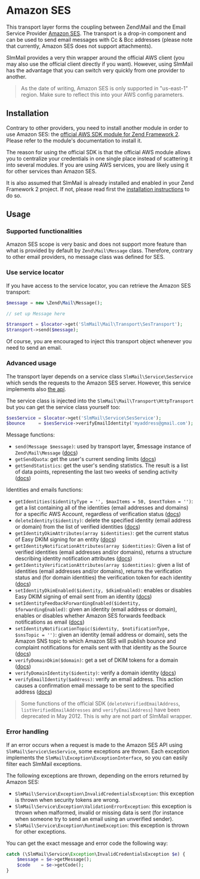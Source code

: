 Amazon SES
==========

This transport layer forms the coupling between Zend\Mail and the Email Service Provider [Amazon SES](http://aws.amazon.com/ses/).
The transport is a drop-in component and can be used to send email messages with Cc & Bcc addresses (please note that
currently, Amazon SES does not support attachments).

SlmMail provides a very thin wrapper around the official AWS client (you may also use the official client directly
if you want). However, using SlmMail has the advantage that you can switch very quickly from one provider to another.

> As the date of writing, Amazon SES is only supported in "us-east-1" region. Make sure to reflect this into your AWS
config parameters.

Installation
------------

Contrary to other providers, you need to install another module in order to use Amazon SES: the [official AWS SDK
module for Zend Framework 2](https://github.com/aws/aws-sdk-php-zf2). Please refer to the module's documentation to
install it.

The reason for using the official SDK is that the official AWS module allows you to centralize your credentials in
one single place instead of scattering it into several modules. If you are using AWS services, you are likely using
it for other services than Amazon SES.

It is also assumed that SlmMail is already installed and enabled in your Zend Framework 2 project. If not, please read first the [installation instructions](../README.md) to do so.

Usage
-----

### Supported functionalities

Amazon SES scope is very basic and does not support more feature than what is provided by default by `Zend\Mail\Message` class.
Therefore, contrary to other email providers, no message class was defined for SES.

### Use service locator

If you have access to the service locator, you can retrieve the Amazon SES transport:

```php
$message = new \Zend\Mail\Message();

// set up Message here

$transport = $locator->get('SlmMail\Mail\Transport\SesTransport');
$transport->send($message);
```

Of course, you are encouraged to inject this transport object whenever you need to send an email.

### Advanced usage

The transport layer depends on a service class `SlmMail\Service\SesService` which sends the requests to the Amazon SES
server. However, this service implements also [the api](http://docs.aws.amazon.com/ses/latest/APIReference/API_Operations.html).

The service class is injected into the `SlmMail\Mail\Transport\HttpTransport` but you can get the service class yourself too:

```php
$sesService = $locator->get('SlmMail\Service\SesService');
$bounce     = $sesService->verifyEmailIdentity('myaddress@gmail.com'); // Example
```

Message functions:

* `send(Message $message)`: used by transport layer, $message instance of `Zend\Mail\Message` ([docs](http://help.postageapp.com/kb/api/send_message))
* `getSendQuota`: get the user's current sending limits ([docs](http://docs.aws.amazon.com/ses/latest/APIReference/API_GetSendQuota.html))
* `getSendStatistics`: get the user's sending statistics. The result is a list of data points, representing the last two weeks of sending activity ([docs](http://docs.aws.amazon.com/ses/latest/APIReference/API_GetSendStatistics.html))

Identities and emails functions:

* `getIdentities($identityType = '', $maxItems = 50, $nextToken = '')`: get a list containing all of the identities (email addresses and domains) for a specific AWS Account, regardless of verification status ([docs](http://docs.aws.amazon.com/ses/latest/APIReference/API_ListIdentities.html))
* `deleteIdentity($identity)`: delete the specified identity (email address or domain) from the list of verified identities ([docs](http://docs.aws.amazon.com/ses/latest/APIReference/API_DeleteIdentity.html))
* `getIdentityDkimAttributes(array $identities)`: get the current status of Easy DKIM signing for an entity ([docs](http://docs.aws.amazon.com/ses/latest/APIReference/API_GetIdentityDkimAttributes.html))
* `getIdentityNotificationAttributes(array $identities)`: Given a list of verified identities (email addresses and/or domains), returns a structure describing identity notification attributes ([docs](http://docs.aws.amazon.com/ses/latest/APIReference/API_GetIdentityNotificationAttributes.html))
* `getIdentityVerificationAttributes(array $identities)`: given a list of identities (email addresses and/or domains), returns the verification status and (for domain identities) the verification token for each identity ([docs](http://docs.aws.amazon.com/ses/latest/APIReference/API_GetIdentityVerificationAttributes.html))
* `setIdentityDkimEnabled($identity, $dkimEnabled)`: enables or disables Easy DKIM signing of email sent from an identity ([docs](http://docs.aws.amazon.com/ses/latest/APIReference/API_SetIdentityDkimEnabled.html))
* `setIdentityFeedbackForwardingEnabled($identity, $forwardingEnabled)`: given an identity (email address or domain), enables or disables whether Amazon SES forwards feedback notifications as email ([docs](http://docs.aws.amazon.com/ses/latest/APIReference/API_SetIdentityFeedbackForwardingEnabled.html))
* `setIdentityNotificationTopic($identity, $notificationType, $snsTopic = '')`: given an identity (email address or domain), sets the Amazon SNS topic to which Amazon SES will publish bounce and complaint notifications for emails sent with that identity as the Source ([docs](http://docs.aws.amazon.com/ses/latest/APIReference/API_SetIdentityNotificationTopic.html))
* `verifyDomainDkim($domain)`: get a set of DKIM tokens for a domain ([docs](http://docs.aws.amazon.com/ses/latest/APIReference/API_VerifyDomainDkim.html))
* `verifyDomainIdentity($identity)`: verify a domain identity ([docs](http://docs.aws.amazon.com/ses/latest/APIReference/API_VerifyDomainIdentity.html))
* `verifyEmailIdentity($address)`: verify an email address. This action causes a confirmation email message to be sent to the specified address ([docs](http://docs.aws.amazon.com/ses/latest/APIReference/API_VerifyEmailIdentity.html))

> Some functions of the official SDK (`deleteVerifiedEmailAddress`, `listVerifiedEmailAddresses` and `verifyEmailAddress`) have
been deprecated in May 2012. This is why are not part of SlmMail wrapper.

### Error handling

If an error occurs when a request is made to the Amazon SES API using `SlmMail\Service\SesService`, some exceptions
are thrown. Each exception implements the `SlmMail\Exception\ExceptionInterface`, so you can easily filter each SlmMail
exceptions.

The following exceptions are thrown, depending on the errors returned by Amazon SES:

* `SlmMail\Service\Exception\InvalidCredentialsException`: this exception is thrown when security tokens are wrong.
* `SlmMail\Service\Exception\ValidationErrorException`: this exception is thrown when malformed, invalid or missing data is sent (for instance when someone try to send an email using an unverified sender).
* `SlmMail\Service\Exception\RuntimeException`: this exception is thrown for other exceptions.

You can get the exact message and error code the following way:

```php
catch (\SlmMail\Service\Exception\InvalidCredentialsException $e) {
    $message = $e->getMessage();
    $code    = $e->getCode();
}
```
